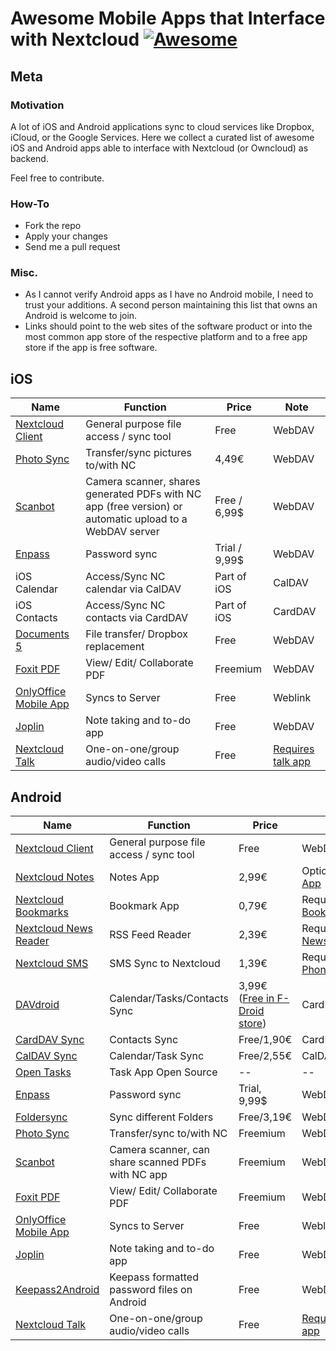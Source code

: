 # Awesome Mobile Apps that Interface with Nextcloud [![Awesome](https://awesome.re/badge.svg)](https://awesome.re)

## Meta

### Motivation

A lot of iOS and Android applications sync to cloud services like Dropbox, iCloud, or the Google Services. Here we collect a curated list of awesome iOS and Android apps able to interface with Nextcloud (or Owncloud) as backend.

Feel free to contribute.

### How-To

* Fork the repo
* Apply your changes
* Send me a pull request

### Misc.

* As I cannot verify Android apps as I have no Android mobile, I need to trust your additions. A second person maintaining this list that owns an Android is welcome to join.
* Links should point to the web sites of the software product or into the most common app store of the respective platform and to a free app store if the app is free software. 

## iOS

| Name | Function | Price| Note |
| -- | -- | -- | -- |
|[Nextcloud Client](https://nextcloud.com/install/#install-clients) | General purpose file access / sync tool | Free | WebDAV |
|[Photo Sync](https://www.photosync-app.com) | Transfer/sync pictures to/with NC | 4,49€ | WebDAV |
|[Scanbot](https://scanbot.io/de/index.html) | Camera scanner, shares generated PDFs with NC app (free version) or automatic upload to a WebDAV server | Free / 6,99$ | WebDAV |
|[Enpass](https://www.enpass.io) | Password sync | Trial / 9,99$ | WebDAV |
|iOS Calendar | Access/Sync NC calendar via CalDAV | Part of iOS | CalDAV |
|iOS Contacts | Access/Sync NC contacts via CardDAV | Part of iOS | CardDAV |
|[Documents 5](https://readdle.com/documents) | File transfer/ Dropbox replacement | Free | WebDAV |
|[Foxit PDF](https://www.foxitsoftware.com/mobile-pdf-reader/) |View/ Edit/ Collaborate PDF |Freemium | WebDAV |
|[OnlyOffice Mobile App](https://www.onlyoffice.com/apps.aspx) |Syncs to Server | Free | Weblink |
|[Joplin](https://joplin.cozic.net) | Note taking and to-do app | Free | WebDAV |
|[Nextcloud Talk](https://itunes.apple.com/de/app/nextcloud-talk/id1296825574?mt=8) | One-on-one/group audio/video calls | Free | [Requires talk app](https://apps.nextcloud.com/apps/spreed) |

## Android

| Name | Function | Price| Note |
| -- | -- | -- | -- |
|[Nextcloud Client](https://nextcloud.com/install/#install-clients) | General purpose file access / sync tool | Free | WebDAV |
|[Nextcloud Notes](https://play.google.com/store/apps/details?id=it.niedermann.owncloud.notes) | Notes App | 2,99€ | Optional [Notes App](https://apps.nextcloud.com/apps/notes) |
|[Nextcloud Bookmarks](https://play.google.com/store/apps/details?id=org.schabi.nxbookmarks) | Bookmark App | 0,79€ | Requires the [Bookmark App](https://apps.nextcloud.com/apps/bookmarks) |
|[Nextcloud News Reader](https://play.google.com/store/apps/details?id=de.luhmer.owncloudnewsreader) | RSS Feed Reader | 2,39€ | Requires the [News App](https://apps.nextcloud.com/apps/news) |
|[Nextcloud SMS](https://play.google.com/store/apps/details?id=fr.unix_experience.owncloud_sms) | SMS Sync to Nextcloud | 1,39€  | Requires the [Phone Sync App](https://apps.nextcloud.com/apps/ocsms) |
|[DAVdroid](https://play.google.com/store/apps/details?id=at.bitfire.davdroid) | Calendar/Tasks/Contacts Sync | 3,99€ ([Free in F-Droid store](https://f-droid.org/de/packages/at.bitfire.davdroid/)) | CardDAV/CalDAV |
|[CardDAV Sync](https://play.google.com/store/apps/details?id=org.dmfs.carddav.sync) | Contacts Sync  | Free/1,90€ | CardDAV |
|[CalDAV Sync](https://play.google.com/store/apps/details?id=org.dmfs.caldav.lib) | Calendar/Task Sync  | Free/2,55€ | CalDAV |
|[Open Tasks](https://play.google.com/store/apps/details?id=org.dmfs.tasks) | Task App Open Source | -- | -- |
|[Enpass](https://www.enpass.io) | Password sync | Trial, 9,99$ | WebDAV |
|[Foldersync](https://play.google.com/store/apps/details?id=dk.tacit.android.foldersync.lite) | Sync different Folders | Free/3,19€ | WebDAV |
|[Photo Sync](https://www.photosync-app.com) | Transfer/sync to/with NC | Freemium | WebDAV |
|[Scanbot](https://scanbot.io/de/index.html) | Camera scanner, can share scanned PDFs with NC app | Freemium | WebDAV |
|[Foxit PDF](https://www.foxitsoftware.com/mobile-pdf-reader/) |View/ Edit/ Collaborate PDF |Freemium | WebDAV |
|[OnlyOffice Mobile App](https://www.onlyoffice.com/apps.aspx) |Syncs to Server | Free | Weblink |
|[Joplin](https://joplin.cozic.net) | Note taking and to-do app | Free | WebDAV |
|[Keepass2Android](https://github.com/PhilippC/keepass2android) | Keepass formatted password files on Android | Free | WebDAV |
|[Nextcloud Talk](https://play.google.com/store/apps/details?id=com.nextcloud.talk2&hl=en) | One-on-one/group audio/video calls | Free | [Requires talk app](https://apps.nextcloud.com/apps/spreed) |



